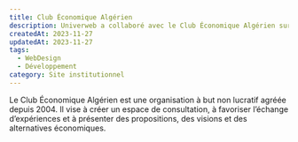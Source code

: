 ```yaml
---
title: Club Économique Algérien
description: Univerweb a collaboré avec le Club Économique Algérien sur sa présence numérique.
createdAt: 2023-11-27
updatedAt: 2023-11-27
tags:
  - WebDesign
  - Développement
category: Site institutionnel
---
```


Le Club Économique Algérien est une organisation à but non lucratif agréée depuis 2004. Il vise à créer un espace de consultation, à favoriser l’échange d’expériences et à présenter des propositions, des visions et des alternatives économiques.
